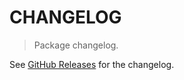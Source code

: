 # CHANGELOG

> Package changelog.

See [GitHub Releases](https://github.com/stdlib-js/ndarray-base-assert-is-floating-point-data-type/releases) for the changelog.